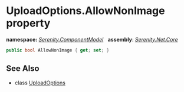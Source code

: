 # UploadOptions.AllowNonImage property
**namespace:** *[Serenity.ComponentModel](../../README.md#serenity.componentmodel-namespace)*   **assembly**: *[Serenity.Net.Core](../../README.md)*

```csharp
public bool AllowNonImage { get; set; }
```

## See Also

* class [UploadOptions](../UploadOptions.md)